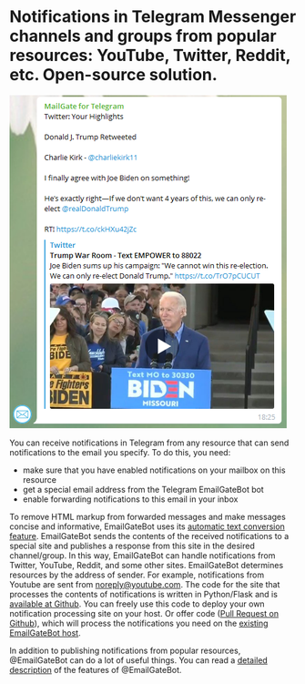 # Notifications in Telegram Messenger channels and groups from popular resources: YouTube, Twitter, Reddit, etc. Open-source solution.

![Twitter notification](img/twitter.PNG)

You can receive notifications in Telegram from any resource that can send notifications to the email you specify. To do this, you need:

- make sure that you have enabled notifications on your mailbox on this resource
- get a special email address from the Telegram EmailGateBot bot
- enable forwarding notifications to this email in your inbox

To remove HTML markup from forwarded messages and make messages concise and informative, EmailGateBot uses its [automatic text conversion feature](guide.md#automatic-text-conversion). EmailGateBot sends the contents of the received notifications to a special site and publishes a response from this site in the desired channel/group.
In this way, EmailGateBot can handle notifications from Twitter, YouTube, Reddit, and some other sites. EmailGateBot determines resources by the address of sender. For example, notifications from Youtube are sent from noreply@youtube.com.
The code for the site that processes the contents of notifications is written in Python/Flask and is [available at Github](https://github.com/vb64/telegram.email.notify).
You can freely use this code to deploy your own notification processing site on your host. Or offer code ([Pull Request on Github](https://docs.github.com/en/github/collaborating-with-issues-and-pull-requests/creating-a-pull-request)), which will process the notifications you need on the [existing EmailGateBot host](faq.md#How-reliable-is-the-bot-hosting?-How-big-is-the-chance-that-the-bot-will-stop-working-at-the-most-crucial-moment?).

In addition to publishing notifications from popular resources, @EmailGateBot can do a lot of useful things. You can read a [detailed description](guide.md) of the features of @EmailGateBot.
